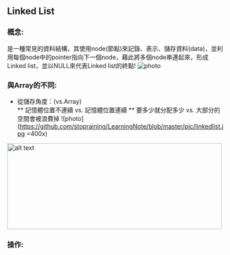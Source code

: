 ## Linked List
### 概念:         
   是一種常見的資料結構，其使用node(節點)來記錄、表示、儲存資料(data)，並利用每個node中的pointer指向下一個node，藉此將多個node串連起來，形成Linked list，並以NULL來代表Linked list的終點!
 ![photo](https://github.com/alrightchiu/SecondRound/blob/master/content/Algorithms%20and%20Data%20Structures/BasicDataStructures/LinkedList/Intro/f1.png?raw=true)
         
### 與Array的不同:
  * 從儲存角度：(vs.Array)     
     ** 記憶體位置不連續 vs. 記憶體位置連續
     ** 要多少就分配多少 vs. 大部分的空間會被浪費掉
![photo](https://github.com/stopraining/LearningNote/blob/master/pic/linkedlist.jpg =400x)       
<img src="url=https://github.com/stopraining/LearningNote/blob/master/pic/linkedlist.jpg" alt="alt text" width="500" height="200">
  
### 操作:    
